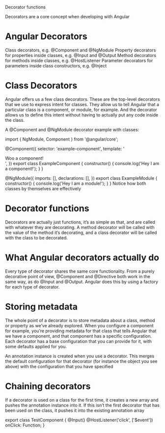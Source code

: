 Decorator functions

Decorators are a core concept when developing with Angular

# Angular Decorators

  Class decorators, e.g. @Component and @NgModule
  Property decorators for properties inside classes, e.g. @Input and @Output
  Method decorators for methods inside classes, e.g. @HostListener
  Parameter decorators for parameters inside class constructors, e.g. @Inject

# Class Decorators
Angular offers us a few class decorators. These are the top-level decorators that we use to express intent for classes. They allow us to tell Angular that a particular class is a component, or module, for example. And the decorator allows us to define this intent without having to actually put any code inside the class.

A @Component and @NgModule decorator example with classes:

import { NgModule, Component } from '@angular/core';

@Component({
  selector: 'example-component',
  template: '<div>Woo a component!</div>',
})
export class ExampleComponent {
  constructor() {
    console.log('Hey I am a component!');
  }
}

@NgModule({
  imports: [],
  declarations: [],
})
export class ExampleModule {
  constructor() {
    console.log('Hey I am a module!');
  }
}
Notice how both classes by themselves are effectively 

# Decorator functions
Decorators are actually just functions, it’s as simple as that, and are called with whatever they are decorating.
A method decorator will be called with the value of the method it’s decorating, 
and a class decorator will be called with the class to be decorated.

# What Angular decorators actually do
Every type of decorator shares the same core functionality. From a purely decorative point of view, 
@Component and @Directive both work in the same way, as do @Input and @Output. 
Angular does this by using a factory for each type of decorator.

# Storing metadata
The whole point of a decorator is to store metadata about a class, method or property as we’ve already explored. When you configure a component for example, you’re providing metadata for that class that tells Angular that we have a component, and that component has a specific configuration.
Each decorator has a base configuration that you can provide for it, with some defaults applied for you.

An annotation instance is created when you use a decorator. This merges the default configuration for that decorator (for instance the object you see above) with the configuration that you have specified

# Chaining decorators
If a decorator is used on a class for the first time, it creates a new array and pushes the annotation instance into it. If this isn’t the first decorator that has been used on the class, it pushes it into the existing annotation array

export class TestComponent {
  @Input()
  @HostListener('click', ['$event'])
  onClick: Function;
}
